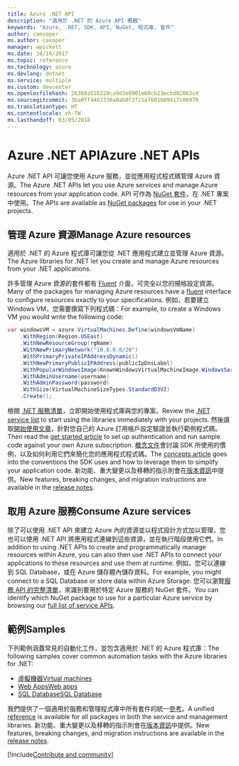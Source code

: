 ```yaml
---
title: Azure .NET API
description: "適用於 .NET 的 Azure API 概觀"
keywords: "Azure, .NET, SDK, API, NuGet, 程式庫, 套件"
author: camsoper
ms.author: casoper
manager: wpickett
ms.date: 10/19/2017
ms.topic: reference
ms.technology: azure
ms.devlang: dotnet
ms.service: multiple
ms.custom: devcenter
ms.openlocfilehash: 26360a516220ca9d3e8901e60cb23ecbd02863cd
ms.sourcegitcommit: 3ba0ff4463338a0ab0f3f15a7601b89417c06970
ms.translationtype: HT
ms.contentlocale: zh-TW
ms.lasthandoff: 03/05/2018
---
```

# <a name="azure-net-apis"></a><span data-ttu-id="17288-104">Azure .NET API</span><span class="sxs-lookup"><span data-stu-id="17288-104">Azure .NET APIs</span></span>

<span data-ttu-id="17288-105">Azure .NET API 可讓您使用 Azure 服務，並從應用程式程式碼管理 Azure 資源。</span><span class="sxs-lookup"><span data-stu-id="17288-105">The Azure .NET APIs let you use Azure services and manage Azure resources from your application code.</span></span> <span data-ttu-id="17288-106">API 可作為 [NuGet 套件](/dotnet/api/overview/azure/)，在 .NET 專案中使用。</span><span class="sxs-lookup"><span data-stu-id="17288-106">The APIs are available as [NuGet packages](/dotnet/api/overview/azure/) for use in your .NET projects.</span></span> 

## <a name="manage-azure-resources"></a><span data-ttu-id="17288-107">管理 Azure 資源</span><span class="sxs-lookup"><span data-stu-id="17288-107">Manage Azure resources</span></span>

<span data-ttu-id="17288-108">適用於 .NET 的 Azure 程式庫可讓您從 .NET 應用程式建立並管理 Azure 資源。</span><span class="sxs-lookup"><span data-stu-id="17288-108">The Azure libraries for .NET let you create and manage Azure resources from your .NET applications.</span></span>

<span data-ttu-id="17288-109">許多管理 Azure 資源的套件都有 [Fluent](dotnet-sdk-azure-concepts.md) 介面，可完全以您的規格設定資源。</span><span class="sxs-lookup"><span data-stu-id="17288-109">Many of the packages for managing Azure resources have a [fluent](dotnet-sdk-azure-concepts.md) interface to configure resources exactly to your specifications.</span></span> <span data-ttu-id="17288-110">例如，若要建立 Windows VM，您需要撰寫下列程式碼：</span><span class="sxs-lookup"><span data-stu-id="17288-110">For example, to create a Windows VM you would write the following code:</span></span>

```csharp
var windowsVM = azure.VirtualMachines.Define(windowsVmName)
    .WithRegion(Region.USEast)
    .WithNewResourceGroup(rgName)
    .WithNewPrimaryNetwork("10.0.0.0/28")
    .WithPrimaryPrivateIPAddressDynamic()
    .WithNewPrimaryPublicIPAddress(publicIpDnsLabel)
    .WithPopularWindowsImage(KnownWindowsVirtualMachineImage.WindowsServer2012R2Datacenter)
    .WithAdminUsername(username)
    .WithAdminPassword(password)
    .WithSize(VirtualMachineSizeTypes.StandardD3V2)
    .Create();
 ```

<span data-ttu-id="17288-111">檢閱 [.NET 服務清單](/dotnet/api/overview/azure/)，立即開始使用程式庫與您的專案。</span><span class="sxs-lookup"><span data-stu-id="17288-111">Review the [.NET service list](/dotnet/api/overview/azure/) to start using the libraries immediately with your projects.</span></span> <span data-ttu-id="17288-112">然後讀取[開始使用文章](dotnet-sdk-azure-get-started.md)，針對您自己的 Azure 訂用帳戶設定驗證並執行範例程式碼。</span><span class="sxs-lookup"><span data-stu-id="17288-112">Then read the [get started article](dotnet-sdk-azure-get-started.md) to set up authentication and run sample code against your own Azure subscription.</span></span>  <span data-ttu-id="17288-113">[概念文件](dotnet-sdk-azure-concepts.md)會討論 SDK 所使用的慣例，以及如何利用它們來簡化您的應用程式程式碼。</span><span class="sxs-lookup"><span data-stu-id="17288-113">The [concepts article](dotnet-sdk-azure-concepts.md) goes into the conventions the SDK uses and how to leverage them to simplify your application code.</span></span> <span data-ttu-id="17288-114">新功能、重大變更以及移轉的指示則會在[版本資訊](dotnet-sdk-azure-release-notes.md)中提供。</span><span class="sxs-lookup"><span data-stu-id="17288-114">New features, breaking changes, and migration instructions are available in the [release notes](dotnet-sdk-azure-release-notes.md).</span></span>

## <a name="consume-azure-services"></a><span data-ttu-id="17288-115">取用 Azure 服務</span><span class="sxs-lookup"><span data-stu-id="17288-115">Consume Azure services</span></span>

<span data-ttu-id="17288-116">除了可以使用 .NET API 來建立 Azure 內的資源並以程式設計方式加以管理，您也可以使用 .NET API 將應用程式連線到這些資源，並在執行階段使用它們。</span><span class="sxs-lookup"><span data-stu-id="17288-116">In addition to using .NET APIs to create and programmatically manage resources within Azure, you can also then use .NET APIs to connect your applications to these resources and use them at runtime.</span></span>  <span data-ttu-id="17288-117">例如，您可以連線到 SQL Database，或在 Azure 儲存體內儲存資料。</span><span class="sxs-lookup"><span data-stu-id="17288-117">For example, you might connect to a SQL Database or store data within Azure Storage.</span></span>  <span data-ttu-id="17288-118">您可以瀏覽[服務 API 的完整清單](/dotnet/api/overview/azure/)，來識別要用於特定 Azure 服務的 NuGet 套件。</span><span class="sxs-lookup"><span data-stu-id="17288-118">You can identify which NuGet package to use for a particular Azure service by browsing our [full list of service APIs](/dotnet/api/overview/azure/).</span></span>  

## <a name="samples"></a><span data-ttu-id="17288-119">範例</span><span class="sxs-lookup"><span data-stu-id="17288-119">Samples</span></span>

<span data-ttu-id="17288-120">下列範例涵蓋常見的自動化工作，並包含適用於 .NET 的 Azure 程式庫：</span><span class="sxs-lookup"><span data-stu-id="17288-120">The following samples cover common automation tasks with the Azure libraries for .NET:</span></span>

- [<span data-ttu-id="17288-121">虛擬機器</span><span class="sxs-lookup"><span data-stu-id="17288-121">Virtual machines</span></span>](dotnet-sdk-azure-virtual-machine-samples.md)
- [<span data-ttu-id="17288-122">Web Apps</span><span class="sxs-lookup"><span data-stu-id="17288-122">Web apps</span></span>](dotnet-sdk-azure-web-apps-samples.md)
- [<span data-ttu-id="17288-123">SQL Database</span><span class="sxs-lookup"><span data-stu-id="17288-123">SQL Database</span></span>](dotnet-sdk-azure-sql-database-samples.md)

<span data-ttu-id="17288-124">我們提供了一個適用於服務和管理程式庫中所有套件的統一[參考](/dotnet/api/overview/azure/?view=azure-dotnet)。</span><span class="sxs-lookup"><span data-stu-id="17288-124">A unified [reference](/dotnet/api/overview/azure/?view=azure-dotnet) is available for all packages in both the service and management libraries.</span></span> <span data-ttu-id="17288-125">新功能、重大變更以及移轉的指示則會在[版本資訊](dotnet-sdk-azure-release-notes.md)中提供。</span><span class="sxs-lookup"><span data-stu-id="17288-125">New features, breaking changes, and migration instructions are available in the [release notes](dotnet-sdk-azure-release-notes.md).</span></span>

[!include[Contribute and community](includes/contribute.md)]